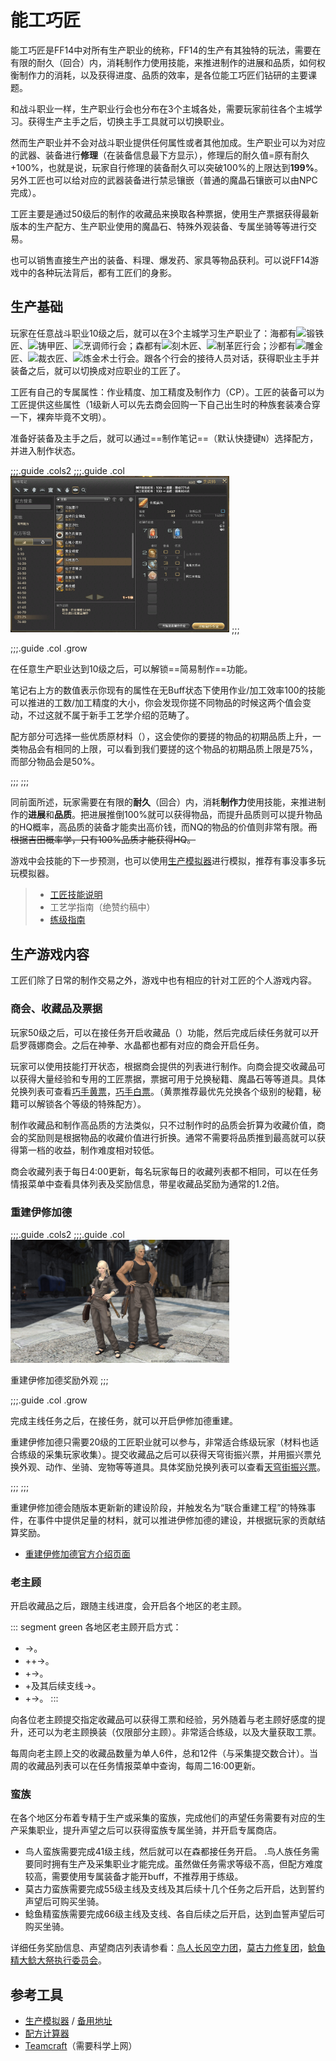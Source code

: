 # 能工巧匠
<FloatTOC />

能工巧匠是FF14中对所有生产职业的统称，FF14的生产有其独特的玩法，需要在有限的耐久（回合）内，消耗制作力使用技能，来推进制作的进展和品质，如何权衡制作力的消耗，以及获得进度、品质的效率，是各位能工巧匠们钻研的主要课题。

和战斗职业一样，生产职业行会也分布在3个主城各处，需要玩家前往各个主城学习。获得生产主手之后，切换主手工具就可以切换职业。

然而生产职业并不会对战斗职业提供任何属性或者其他加成。生产职业可以为对应的武器、装备进行**修理**（在装备信息最下方显示），修理后的耐久值=原有耐久+100%，也就是说，玩家自行修理的装备耐久可以突破100%的上限达到**199%**。另外工匠也可以给对应的武器装备进行禁忌镶嵌（普通的魔晶石镶嵌可以由NPC完成）。

工匠主要是通过50级后的制作的收藏品<i class="xiv collectables"></i>来换取各种票据，使用生产票据获得最新版本的生产配方、生产职业使用的魔晶石、特殊外观装备、专属坐骑等等进行交易。

也可以销售直接生产出的装备、料理、爆发药、家具等物品获利。可以说FF14游戏中的各种玩法背后，都有工匠们的身影。

## 生产基础

玩家在任意战斗职业10级之后，就可以在3个主城学习生产职业了：海都有<img src="/images/jobs/blacksmith.png" class="no-zoom sm-icon" width="24"/>锻铁匠、<img src="/images/jobs/armorer.png" class="no-zoom sm-icon" width="24"/>铸甲匠、<img src="/images/jobs/culinarian.png" class="no-zoom sm-icon" width="24"/>烹调师行会；森都有<img src="/images/jobs/carpenter.png" class="no-zoom sm-icon" width="24"/>刻木匠、<img src="/images/jobs/leatherworker.png" class="no-zoom sm-icon" width="24"/>制革匠行会；沙都有<img src="/images/jobs/goldsmith.png" class="no-zoom sm-icon" width="24"/>雕金匠、<img src="/images/jobs/weaver.png" class="no-zoom sm-icon" width="24"/>裁衣匠、<img src="/images/jobs/alchemist.png" class="no-zoom sm-icon" width="24"/>炼金术士行会。跟各个行会的接待人员对话，获得职业主手并装备之后，就可以切换成对应职业的工匠了。

工匠有自己的专属属性：作业精度、加工精度及制作力（CP）。工匠的装备可以为工匠提供这些属性（1级新人可以先去商会回购一下自己出生时的种族套装凑合穿一下，裸奔毕竟不文明）。

准备好装备及主手之后，就可以通过==制作笔记==（默认快捷键`N`）选择配方，并进入制作状态。

;;;.guide .cols2
;;;.guide .col
<img src="./craft.assets/notebook.png" width="350px" />
;;;

;;;.guide .col .grow

在任意生产职业达到10级之后，可以解锁==简易制作==功能。

笔记右上方的数值表示你现有的属性在无Buff状态下使用作业/加工效率100的技能可以推进的工数/加工精度的大小，你会发现你搓不同物品的时候这两个值会变动，不过这就不属于新手工艺学介绍的范畴了。

配方部分可选择一些优质原材料（<i class="xiv hq"></i>），这会使你的要搓的物品的初期品质上升，一类物品会有相同的上限，可以看到我们要搓的这个物品的初期品质上限是75%，而部分物品会是50%。

;;;
;;;

同前面所述，玩家需要在有限的**耐久**（回合）内，消耗**制作力**使用技能，来推进制作的**进展**和**品质**。把进展推倒100%就可以获得物品，而提升品质则可以提升物品的HQ概率，高品质的装备才能卖出高价钱，而NQ的物品的价值则非常有限。~~而根据吉田概率学，只有100%品质才能获得HQ。~~

游戏中会技能的下一步预测，也可以使用[生产模拟器](#参考工具)进行模拟，推荐有事没事多玩玩模拟器。

> - [工匠技能说明](/topic/craft-action.md)
> - 工艺学指南（绝赞约稿中）
> - [练级指南](/topic/craft-levelup.md)

<!--专家-->

## 生产游戏内容

工匠们除了日常的制作交易之外，游戏中也有相应的针对工匠的个人游戏内容。

### 商会、收藏品及票据

玩家50级之后，可以在<pos name="伊修加德基础层" :x="10.2" :y="10.5" />接任务<quest name="一流工匠的新工作" type="plus" />开启收藏品（<i class="xiv collectables"></i>）功能，然后完成后续任务<quest name="打开新世界的大门" type="plus" />就可以开启罗薇娜商会。之后在神拳、水晶都也都有对应的商会开启任务。

玩家可以使用<action name="收藏品制作" job="裁衣匠" />技能打开<Status :id="903" name="收藏品制作" />状态，根据商会提供的列表进行制作。向商会提交收藏品可以获得大量经验和专用的工匠票据，票据可用于兑换秘籍、魔晶石等等道具。具体兑换列表可查看[巧手黄票](https://ff14.huijiwiki.com/wiki/%E5%B7%A7%E6%89%8B%E9%BB%84%E7%A5%A8)，[巧手白票](https://ff14.huijiwiki.com/wiki/%E5%B7%A7%E6%89%8B%E7%99%BD%E7%A5%A8)。（黄票推荐最优先兑换各个级别的秘籍，秘籍可以解锁各个等级的特殊配方）。

制作收藏品<i class="xiv collectables"></i>和制作高品质<i class="xiv hq"></i>的方法类似，只不过制作时的品质会折算为收藏价值，商会的奖励则是根据物品的收藏价值进行折换。通常不需要将品质推到最高就可以获得第一档的收益，制作难度相对较低。

商会收藏列表于每日<i class="xiv local-time-chs"></i>4:00更新，每名玩家每日的收藏列表都不相同，可以在任务情报菜单中查看具体列表及奖励信息，带星收藏品奖励为通常的1.2倍。

### 重建伊修加德

;;;.guide .cols2
;;;.guide .col
<img src="./craft.assets/rebuild_reward.jpg" width="350px" />

重建伊修加德奖励外观
;;;

;;;.guide .col .grow

完成主线任务<quest name="绝命怒嚎" type="main"/>之后，在<pos name="伊修加德基础层" :x="9.7" :y="11.6" />接任务<quest name="仰望天穹之街" type="plus" />，就可以开启伊修加德重建。

重建伊修加德只需要20级的工匠职业就可以参与，非常适合练级玩家（材料也适合练级的采集玩家收集）。提交收藏品之后可以获得天穹街振兴票，并用振兴票兑换外观、动作、坐骑、宠物等等道具。具体奖励兑换列表可以查看[天穹街振兴票](https://ff14.huijiwiki.com/wiki/%E5%A4%A9%E7%A9%B9%E8%A1%97%E6%8C%AF%E5%85%B4%E7%A5%A8)。

;;;
;;;

重建伊修加德会随版本更新新的建设阶段，并触发名为“联合重建工程”的特殊事件，在事件中提供足量的材料，就可以推进伊修加德的建设，并根据玩家的贡献结算奖励。

* [重建伊修加德官方介绍页面](https://actff1.web.sdo.com/project/200103ishgardian/index.html)

### 老主顾

开启收藏品之后，跟随主线进度，会开启各个地区的老主顾。

::: segment green 
各地区老主顾开启方式：
- <quest name="打开新世界的大门" type="plus" />→<quest name="熙洛·阿里亚珀的老主顾" type="plus" />。
- <quest name="红莲之狂潮" type="main" />+<quest name="熙洛·阿里亚珀的老主顾" type="plus" />+<quest name="阿答儿金部的继承者" />→<quest name="亚德基拉的老主顾" type="plus" />。
- <quest name="英雄归来" type="main" />+<quest name="生意兴隆" />→<quest name="梅·娜格的老主顾" type="plus" />。
- <quest name="梅·娜格的老主顾" type="plus" />+<quest name="紫水宫的异变" type="plus" />及其后续支线→<quest name="红的老主顾" type="plus" />。
- <quest name="迈向未来" type="main" />+<quest name="诚信为本——莫雯卓越商会" />→<quest name="凯·希尔的老主顾" type="plus" />。
:::

向各位老主顾提交指定收藏品可以获得工票和经验，另外随着与老主顾好感度的提升，还可以为老主顾换装（仅限部分主顾）。非常适合练级，以及大量获取工票。

每周向老主顾上交的收藏品数量为单人6件，总和12件（与采集提交数合计）。当周的收藏品列表可以在任务情报菜单中查询，每周二<i class="xiv local-time-chs"></i>16:00更新。

### 蛮族

在各个地区分布着专精于生产或采集的蛮族，完成他们的声望任务需要有对应的生产采集职业，提升声望之后可以获得蛮族专属坐骑，并开启专属商店。

* 鸟人蛮族需要完成41级主线<quest name="石卫塔霸主" type="main" />，然后就可以在森都接任务<quest name="雷雨将至" type="plus" />开启。
.鸟人族任务需要同时拥有生产及采集职业才能完成。虽然做任务需求等级不高，但配方难度较高，需要使用专属装备才能开buff，不推荐用于练级。
* 莫古力蛮族需要完成55级主线<quest name="狩猎邪龙" type="main" />及支线<quest name="目标入团" type="plus" />及其后续十几个任务之后开启，达到誓约声望后可购买坐骑<item name="孢云棉花糖种子" />。
* 鲶鱼精蛮族需要完成66级主线<quest name="红色的祈愿" type="main" />及支线<quest name="黑鼻" type="plus" />、<quest name="痴迷赏花" type="plus" />各自后续之后开启，达到血誓声望后可购买坐骑<item name="巨鲶鱼神轿笛" />。

详细任务奖励信息、声望商店列表请参看：[鸟人长风空力团](https://ff14.huijiwiki.com/wiki/%E9%95%BF%E9%A3%8E%E7%A9%BA%E5%8A%9B%E5%9B%A2)，[莫古力修复团](https://ff14.huijiwiki.com/wiki/%E8%8E%AB%E5%8F%A4%E5%8A%9B%E4%BF%AE%E5%A4%8D%E5%9B%A2)，[鲶鱼精大鲶大祭执行委员会](https://ff14.huijiwiki.com/wiki/%E5%A4%A7%E9%B2%B6%E5%A4%A7%E7%A5%AD%E6%89%A7%E8%A1%8C%E5%A7%94%E5%91%98%E4%BC%9A)。

## 参考工具

- [生产模拟器](http://ffxiv.tk/crafter/#/simulator) / [备用地址](http://ffxiv.cf/crafter)
- [配方计算器](http://5p.nbb.ffxiv.cn/#/cal)
- [Teamcraft](https://ffxivteamcraft.com/search)（需要科学上网）
